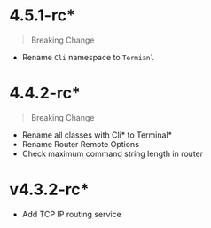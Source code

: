 # 4.5.1-rc*
> Breaking Change
- Rename `Cli` namespace to `Termianl`

# 4.4.2-rc*
> Breaking Change
- Rename all classes with Cli* to Terminal*
- Rename Router Remote Options
- Check maximum command string length in router

# v4.3.2-rc*
- Add TCP IP routing service
